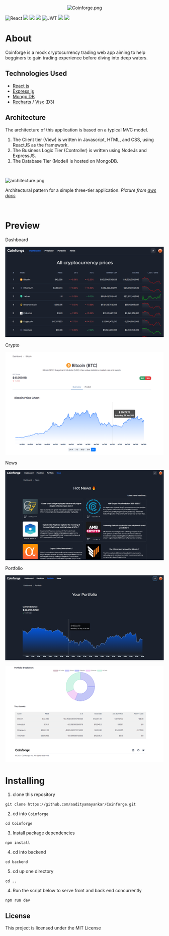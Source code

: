 <p align="center">
  <img src='https://i.postimg.cc/4Nh6F4WR/Coinforge.png' alt = 'Coinforge.png'/>
</p>

![React](https://img.shields.io/badge/react-%2320232a.svg?style=for-the-badge&logo=react&logoColor=%2361DAFB)
<img src="https://img.shields.io/badge/MongoDB-4EA94B?style=for-the-badge&logo=mongodb&logoColor=white" />
<img src="https://img.shields.io/badge/Express.js-000000?style=for-the-badge&logo=express&logoColor=white" />
<img src="https://img.shields.io/badge/Material--UI-0081CB?style=for-the-badge&logo=material-ui&logoColor=white" />
![JWT](https://img.shields.io/badge/JWT-black?style=for-the-badge&logo=JSON%20web%20tokens)
<img src="https://img.shields.io/badge/Redux-593D88?style=for-the-badge&logo=redux&logoColor=white" />
<img src="https://img.shields.io/badge/Chakra--UI-319795?style=for-the-badge&logo=chakra-ui&logoColor=white" />

<!-- [coinfoge.com]() -->

# About

Coinforge is a mock cryptocurrency trading web app aiming to help begginers to gain trading experience before diving into deep waters.

## Technologies Used
* [React js](https://react.com) 
* [Express js](https://expressjs.com/)
* [Mongo DB](https://docs.atlas.mongodb.com/)
* [Recharts](https://recharts.org/) / [Visx](https://airbnb.io/visx/) (D3)


## Architecture

The architecture of this application is based on a typical MVC model.

1. The Client tier (View) is written in Javascript, HTML, and CSS, using ReactJS as the framework.
2. The Business Logic Tier (Controller) is written using NodeJs and ExpressJS. 
3. The Database Tier (Model) is hosted on MongoDB.<br>

<br>

![architecture.png](https://docs.aws.amazon.com/whitepapers/latest/serverless-multi-tier-architectures-api-gateway-lambda/images/image2.png)

Architectural pattern for a simple three-tier application.
_Picture from [aws docs](https://docs.aws.amazon.com/whitepapers/latest/serverless-multi-tier-architectures-api-gateway-lambda/three-tier-architecture-overview.html)_

<br>

# Preview

Dashboard

![dashboard.png](./src/assets/landingPage/dashboard.png)

Crypto

![asset.png](./src/assets/landingPage/asset.png)

News

![news.png](./src/assets/landingPage/news.png)

Portfolio

![portfolio.png](./src/assets/landingPage/portfolio.png)

![news.png](./src/assets/landingPage/portfolio2.png)

# Installing

1. clone this repository

```
git clone https://github.com/aadityamayankar/Coinforge.git
```

2. cd into `Coinforge`

```
cd Coinforge
```

3. Install package dependencies

```
npm install
```

4. cd into backend

```
cd backend
```

5. cd up one directory

```
cd ..
```

4. Run the script below to serve front and back end concurrently

```
npm run dev
```

## License

This project is licensed under the MIT License 
